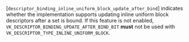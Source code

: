 [`descriptor_binding_inline_uniform_block_update_after_bind`]
indicates whether the implementation supports updating inline uniform
block descriptors after a set is bound.
If this feature is not enabled,
`VK_DESCRIPTOR_BINDING_UPDATE_AFTER_BIND_BIT` **must**  not be used with
`VK_DESCRIPTOR_TYPE_INLINE_UNIFORM_BLOCK`.